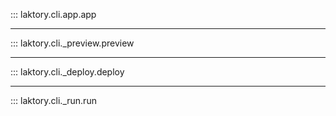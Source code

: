 ::: laktory.cli.app.app

---

::: laktory.cli._preview.preview

---

::: laktory.cli._deploy.deploy

---

::: laktory.cli._run.run
